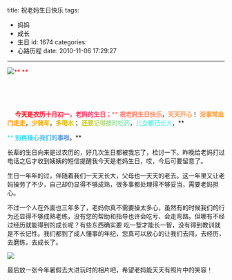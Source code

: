 title: 祝老妈生日快乐
tags:
  - 妈妈
  - 成长
  - 生日
id: 1674
categories:
  - 心路历程
date: 2010-11-06 17:29:27
---

![](http://a.kainy.cn/201011/mother%20birthday%202010.gif)<span style="color: #fe0000;">** **</span>

<span style="color: #ffffff;">.汗</span>

<span style="color: #ffffff;">.</span>

<span style="color: #fe0000;">**<span style="color: #ffffff;">推</span>**</span>
<span style="color: #fe0000;">**今**</span><span style="color: #fe000c;">**天**</span><span style="color: #fe0c21;">**是**</span><span style="color: #fe0c2a;">**农**</span><span style="color: #fe1534;">**历**</span><span style="color: #fe153a;">**十**</span><span style="color: #fe1c42;">**月**</span><span style="color: #fe2146;">**初**</span><span style="color: #fe214d;">**<span style="color: #fe214d;">一</span><span style="color: #fe2656;">，</span>**</span><span style="color: #fe2a5b;">**老**</span><span style="color: #fe2e5e;">**妈**</span><span style="color: #fe3164;">**的**</span><span style="color: #fe3a64;">**生**</span><span style="color: #fe4b64;">**日**</span><span style="color: #fe5664;">**；**</span><span style="color: #fe6064;">**
**</span><span style="color: #fe6764;">**
**</span><span style="color: #fe6e64;">**祝**</span><span style="color: #fe7664;">**老**</span><span style="color: #fe7a64;">**妈**</span><span style="color: #fe8264;">**生**</span><span style="color: #fe8764;">**日**</span><span style="color: #fe8e64;">**快**</span><span style="color: #fe9264;">**乐**</span><span style="color: #fe9764;">**，**</span><span style="color: #fe9860;">**天**</span><span style="color: #fe985e;">**天**</span><span style="color: #fe9858;">**开**</span><span style="color: #fe9854;">**心**</span><span style="color: #fe984f;">**！**</span><span style="color: #fe984b;">**
**</span><span style="color: #fe9844;">**
**</span><span style="color: #fe983d;">**没**</span><span style="color: #fe983a;">**事**</span><span style="color: #fe982e;">**常**</span><span style="color: #fe9826;">**出**</span><span style="color: #fe9815;">**门**</span><span style="color: #fe9800;">**走**</span><span style="color: #fb9d00;">**走**</span><span style="color: #f7a100;">**，**</span><span style="color: #f5a500;">**少**</span><span style="color: #f0a900;">**骑**</span><span style="color: #edad00;">**车**</span><span style="color: #e8b200;">**，**</span><span style="color: #e6b400;">**多**</span><span style="color: #e1b900;">**喝**</span><span style="color: #dcbd00;">**水**</span><span style="color: #dabf00;">**；**</span><span style="color: #d4c400;">**
**</span><span style="color: #d0c700;">**
**</span><span style="color: #cbcb00;">**还**</span><span style="color: #c6cd3d;">**要**</span><span style="color: #bdd368;">**记**</span><span style="color: #b3d985;">**得**</span><span style="color: #abdc96;">**按**</span><span style="color: #a3e0a5;">**时**</span><span style="color: #9ae4b3;">**吃**</span><span style="color: #8ee9c2;">**药**</span><span style="color: #86ebca;">**，**</span><span style="color: #76f0d8;">**儿**</span><span style="color: #68f3e2;">**女**</span><span style="color: #51f8ed;">**都已**</span><span style="color: #37fbf6;">**<span style="color: #37fbf6;">长大</span>**</span><span style="color: #21f0f8;">**，**</span>

<span style="color: #21f0f8;">** **</span><span style="color: #2ee6f4;">**别**</span><span style="color: #34def0;">**再**</span><span style="color: #3fd3ec;">**操**</span><span style="color: #44cae8;">**心**</span><span style="color: #49c1e5;">**我**</span><span style="color: #4fb3df;">**们**</span><span style="color: #52abdd;">**的**</span><span style="color: #589bd8;">**事**</span><span style="color: #5b8ed4;">**啦**</span><span style="color: #6078cf;">**。**</span>

长辈的生日向来是过农历的，好几次生日都被我忘了，检讨一下。昨晚给老妈打过电话之后才收到姨姨的短信提醒我今天是老妈生日，哎，今后可要留意了。<!--more-->

生日一年年的过，伴随着我们一天天长大，父母也一天天的老去。这一年里又让老妈操劳了不少，自己却仍显得不够成熟，很多事都处理得不够妥当，需要老妈担心。

不过一个人在外面也三年多了，老妈你真不需要操太多心，虽然有的时候我们的行为还显得不够成熟老练，没有您的帮助和指导也许会吃亏、会走弯路。但哪有不经过经历就能得到的成长呢？有些东西确实要 吃一堑才能长一智，没有得到教训就是不长记性。我们都到了成人懂事的年纪，您真可以放心的让我们去闯，去经历，去磨练，去成长了。

[![](http://a.kainy.cn/201011/%E6%88%91%E3%80%81%E8%80%81%E5%A6%88%E8%BF%98%E6%9C%89%E5%A7%90%E5%A7%90.jpg)](http://a.kainy.cn/201011/%E6%88%91%E3%80%81%E8%80%81%E5%A6%88%E8%BF%98%E6%9C%89%E5%A7%90%E5%A7%90.jpg)

最后放一张今年暑假去大进玩时的相片吧，希望老妈能天天有照片中的笑容！